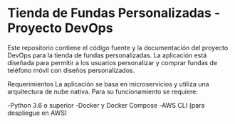 # Tienda de Fundas Personalizadas - Proyecto DevOps
Este repositorio contiene el código fuente y la documentación del proyecto DevOps para la tienda de fundas personalizadas. La aplicación está diseñada para permitir a los usuarios personalizar y comprar fundas de teléfono móvil con diseños personalizados.

Requerimientos
La aplicación se basa en microservicios y utiliza una arquitectura de nube nativa. Para su funcionamiento se requiere:

-Python 3.6 o superior
-Docker y Docker Compose
-AWS CLI (para despliegue en AWS)
